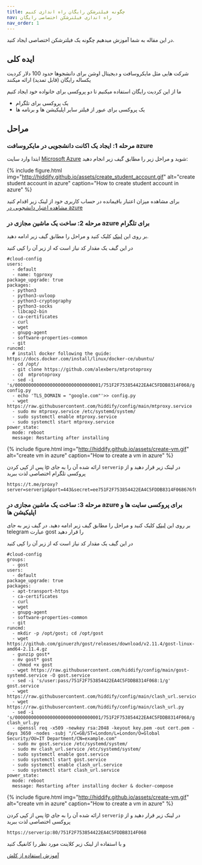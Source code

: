```yaml
---
title: چگونه فیلترشکن رایگان راه اندازی کنیم
nav: راه اندازی فیلترشکن اختصاصی رایگان
nav_order: 1
---
```


در این مقاله به شما آموزش میدهیم چگونه یک فیلترشکن اختصاصی ایجاد کنید.


## ایده کلی
شرکت هایی مثل مایکروسافت و دیجیتال اوشن برای دانشجوها حدود 100 دلار کردیت یکساله رایگان (قابل تمدید) ارائه میکنند

ما از این کردیت رایگان استفاده میکنیم تا دو پروکسی برای خانواده خود ایجاد کنیم

- یک پروکسی برای تلگرام
- یک پروکسی برای عبور از فیلتر سایر اپلیکیشن ها و برنامه ها

## مراحل
### مرحله 1: ایجاد یک اکانت دانشجویی در مایکروسافت azure


ابتدا وارد سایت [Microsoft Azure](https://azure.microsoft.com/en-us/free/students/) شوید
و مراحل زیر را مطابق گیف زیر انجام دهید:

{% include figure.html img="http://hiddify.github.io/assets/create_student_account.gif" alt="create student account in azure" caption="How to create student account in azure" %}


برای مشاهده میزان اعتبار باقیمانده در حساب کاربری خود از لینک زیر اقدام کنید
[مشاهده اعتبار دانشجویی در azure](https://www.microsoftazuresponsorships.com/Balance)

### مرحله 2: ساخت یک ماشین مجازی در azure برای تلگرام
بر روی این 
[لینک](https://portal.azure.com/)
  کلیک کنید و مراحل را مطابق گیف زیر ادامه دهید.

در این گیف یک مقدار کد نیاز است که از زیر آن را کپی کنید
```
#cloud-config
users:
  - default
  - name: tgproxy
package_upgrade: true
packages:
  - python3
  - python3-uvloop 
  - python3-cryptography
  - python3-socks 
  - libcap2-bin 
  - ca-certificates
  - curl
  - wget
  - gnupg-agent
  - software-properties-common
  - git
runcmd:
  # install docker following the guide: https://docs.docker.com/install/linux/docker-ce/ubuntu/
  - cd /opt/
  - git clone https://github.com/alexbers/mtprotoproxy 
  - cd  mtprotoproxy
  - sed -i 's/00000000000000000000000000000001/751F2F753854422EA4C5FDDB8314F068/g' config.py
  - echo 'TLS_DOMAIN = "google.com"'>> config.py
  - wget https://raw.githubusercontent.com/hiddify/config/main/mtproxy.service
  - sudo mv mtproxy.service /etc/systemd/system/
  - sudo systemctl enable mtproxy.service
  - sudo systemctl start mtproxy.service
power_state:
  mode: reboot
  message: Restarting after installing
```
{% include figure.html img="http://hiddify.github.io/assets/create-vm.gif" alt="create vm in azure" caption="How to create a vm in azure" %}

پس از کپی کردن ip ارائه شده آن را به جای `serverip` در لینک زیر قرار دهید و از پروکسی تلگرام اختصاصی لذت ببرید

```
https://t.me/proxy?server=serverip&port=443&secret=ee751F2F753854422EA4C5FDDB8314F068676f6f676c652e636f6d
```

### مرحله 3: ساخت یک ماشین مجازی در azure برای پروکسی سایت ها و اپلیکیشن ها
بر روی این 
[لینک](https://portal.azure.com/)
  کلیک کنید و مراحل را مطابق گیف زیر ادامه دهید.
 در گیف زیر به جای telegram عبارت gost را قرار دهید

در این گیف یک مقدار کد نیاز است که از زیر آن را کپی کنید
```
#cloud-config
groups:
  - gost
users:
  - default
package_upgrade: true
packages:
  - apt-transport-https
  - ca-certificates
  - curl
  - wget
  - gnupg-agent
  - software-properties-common
  - git
runcmd:
  - mkdir -p /opt/gost; cd /opt/gost
  - wget https://github.com/ginuerzh/gost/releases/download/v2.11.4/gost-linux-amd64-2.11.4.gz
  - gunzip gost*
  - mv gost* gost
  - chmod +x gost
  - wget https://raw.githubusercontent.com/hiddify/config/main/gost-systemd.service -O gost.service
  - sed -i 's/user:pass/751F2F753854422EA4C5FDDB8314F068:1/g' gost.service
  - wget https://raw.githubusercontent.com/hiddify/config/main/clash_url.service
  - wget https://raw.githubusercontent.com/hiddify/config/main/clash_url.py
  - sed -i 's/00000000000000000000000000000001/751F2F753854422EA4C5FDDB8314F068/g' clash_url.py
  - openssl req -x509 -newkey rsa:2048 -keyout key.pem -out cert.pem -days 3650 -nodes -subj "/C=GB/ST=London/L=London/O=Global Security/OU=IT Department/CN=example.com"
  - sudo mv gost.service /etc/systemd/system/
  - sudo mv clash_url.service /etc/systemd/system/
  - sudo systemctl enable gost.service
  - sudo systemctl start gost.service
  - sudo systemctl enable clash_url.service
  - sudo systemctl start clash_url.service
power_state:
  mode: reboot
  message: Restarting after installing docker & docker-compose
```
{% include figure.html img="http://hiddify.github.io/assets/create-vm.gif" alt="create vm in azure" caption="How to create a vm in azure" %}

پس از کپی کردن ip ارائه شده آن را به جای `serverip` در لینک زیر قرار دهید و از پروکسی اختصاصی لذت ببرید

```
https://serverip:80/751F2F753854422EA4C5FDDB8314F068
```
 
و با استفاده از لینک زیر کلاینت مورد نظر را کانفیگ کنید

[آموزش استفاده از کلش](https://hiddify.github.io/how_to_use_clash.html)

<script src="{{ '/assets/change_secret.js' | relative_url }}"></script>
